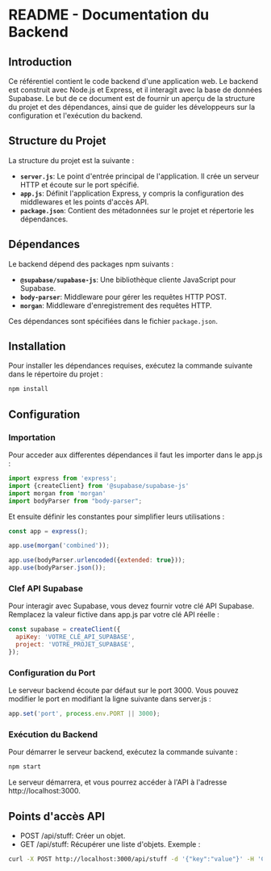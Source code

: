 # README - Documentation du Backend

## Introduction

Ce référentiel contient le code backend d'une application web. Le backend est construit avec Node.js et Express, et il interagit avec la base de données Supabase. Le but de ce document est de fournir un aperçu de la structure du projet et des dépendances, ainsi que de guider les développeurs sur la configuration et l'exécution du backend.

## Structure du Projet

La structure du projet est la suivante :

- **`server.js`**: Le point d'entrée principal de l'application. Il crée un serveur HTTP et écoute sur le port spécifié.
- **`app.js`**: Définit l'application Express, y compris la configuration des middlewares et les points d'accès API.
- **`package.json`**: Contient des métadonnées sur le projet et répertorie les dépendances.

## Dépendances

Le backend dépend des packages npm suivants :

- **`@supabase/supabase-js`**: Une bibliothèque cliente JavaScript pour Supabase.
- **`body-parser`**: Middleware pour gérer les requêtes HTTP POST.
- **`morgan`**: Middleware d'enregistrement des requêtes HTTP.

Ces dépendances sont spécifiées dans le fichier `package.json`.

## Installation

Pour installer les dépendances requises, exécutez la commande suivante dans le répertoire du projet :

```bash
npm install
```

## Configuration

### Importation 

Pour acceder aux differentes dépendances il faut les importer dans le app.js :
```javascript
import express from 'express';
import {createClient} from '@supabase/supabase-js'
import morgan from 'morgan'
import bodyParser from "body-parser";
```

Et ensuite définir les constantes pour simplifier leurs utilisations : 
```javascript
const app = express();

app.use(morgan('combined'));

app.use(bodyParser.urlencoded({extended: true}));
app.use(bodyParser.json());
```

### Clef API Supabase 

Pour interagir avec Supabase, vous devez fournir votre clé API Supabase. Remplacez la valeur fictive dans app.js par votre clé API réelle :

```javascript
const supabase = createClient({
  apiKey: 'VOTRE_CLÉ_API_SUPABASE',
  project: 'VOTRE_PROJET_SUPABASE',
});
```
### Configuration du Port

Le serveur backend écoute par défaut sur le port 3000. Vous pouvez modifier le port en modifiant la ligne suivante dans server.js :

```javascript
app.set('port', process.env.PORT || 3000);
```

### Exécution du Backend

Pour démarrer le serveur backend, exécutez la commande suivante :

```bash
npm start
```

Le serveur démarrera, et vous pourrez accéder à l'API à l'adresse http://localhost:3000.

## Points d'accès API

  - POST /api/stuff: Créer un objet.
  - GET /api/stuff: Récupérer une liste d'objets.
Exemple :
```bash
curl -X POST http://localhost:3000/api/stuff -d '{"key":"value"}' -H 'Content-Type: application/json'
```
